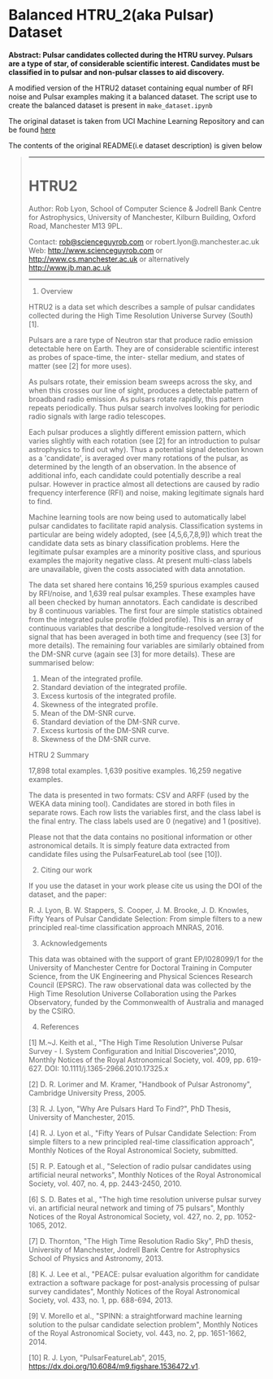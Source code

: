 # Balanced HTRU_2(aka Pulsar) Dataset

**Abstract: Pulsar candidates collected during the HTRU survey. Pulsars are a type of star, of considerable scientific interest. Candidates must be classified in to pulsar and non-pulsar classes to aid discovery.**

A modified version of the HTRU2 dataset containing equal number of RFI noise and Pulsar examples making it a balanced dataset. The script use to create the balanced dataset is present in `make_dataset.ipynb`

The original dataset is taken from UCI Machine Learning Repository and can be found [here](https://archive.ics.uci.edu/ml/datasets/HTRU2)

The contents of the original README(i.e dataset description) is given below

> ******************************************************************************************
> 
> # HTRU2
> 
> Author: Rob Lyon, School of Computer Science & Jodrell Bank Centre for Astrophysics,
> 		University of Manchester, Kilburn Building, Oxford Road, Manchester M13 9PL.
> 
> Contact:	rob@scienceguyrob.com or robert.lyon@.manchester.ac.uk
> Web:		http://www.scienceguyrob.com or http://www.cs.manchester.ac.uk
> 			or alternatively http://www.jb.man.ac.uk
> ******************************************************************************************
> 
> 1. Overview
> 
> 	HTRU2 is a data set which describes a sample of pulsar candidates collected during the
> 	High Time Resolution Universe Survey (South) [1]. 
> 	
> 	Pulsars are a rare type of Neutron star that produce radio emission detectable here on
> 	Earth. They are of considerable scientific interest as probes of space-time, the inter-
> 	stellar medium, and states of matter (see [2] for more uses). 
> 	
> 	As pulsars rotate, their emission beam sweeps across the sky, and when this crosses
> 	our line of sight, produces a detectable pattern of broadband radio emission. As pulsars
> 	rotate rapidly, this pattern repeats periodically. Thus pulsar search involves looking
> 	for periodic radio signals with large radio telescopes.
> 	
> 	Each pulsar produces a slightly different emission pattern, which varies slightly with each
> 	rotation (see [2] for an introduction to pulsar astrophysics to find out why). Thus a 
> 	potential signal detection known as a 'candidate', is averaged over many rotations of the
> 	pulsar, as determined by the length of an observation. In the absence of additional info,
> 	each candidate could potentially describe a real pulsar. However in practice almost all
> 	detections are caused by radio frequency interference (RFI) and noise, making legitimate
> 	signals hard to find.
> 	
> 	Machine learning tools are now being used to automatically label pulsar candidates to
> 	facilitate rapid analysis. Classification systems in particular are being widely adopted,
> 	(see [4,5,6,7,8,9]) which treat the candidate data sets  as binary classification problems.
> 	Here the legitimate pulsar examples are a minority positive class, and spurious examples
> 	the majority negative class. At present multi-class labels are unavailable, given the
> 	costs associated with data annotation.
> 	
> 	The data set shared here contains 16,259 spurious examples caused by RFI/noise, and 1,639
> 	real pulsar examples. These examples have all been checked by human annotators. Each
> 	candidate is described by 8 continuous variables. The first four are simple statistics
> 	obtained from the integrated pulse profile (folded profile). This is an array of continuous
> 	variables that describe a longitude-resolved version of the signal that has been averaged
> 	in both time and frequency (see [3] for more details). The remaining four variables are
> 	similarly obtained from the DM-SNR curve (again see [3] for more details). These are 
> 	summarised below:
> 	
> 	1. Mean of the integrated profile.
> 	2. Standard deviation of the integrated profile.
> 	3. Excess kurtosis of the integrated profile.
> 	4. Skewness of the integrated profile.
> 	5. Mean of the DM-SNR curve.
> 	6. Standard deviation of the DM-SNR curve.
> 	7. Excess kurtosis of the DM-SNR curve.
> 	8. Skewness of the DM-SNR curve.
> 	
> 	HTRU 2 Summary
> 	
> 	17,898 total examples.
> 	1,639 positive examples.
> 	16,259 negative examples.
> 	
> 	
> 	The data is presented in two formats: CSV and ARFF (used by the WEKA data mining tool).
> 	Candidates are stored in both files in separate rows. Each row lists the variables first,
> 	and the class label is the final entry. The class labels used are 0 (negative) and 1 
> 	(positive).
> 	
> 	Please not that the data contains no positional information or other astronomical details. It is 
> 	simply feature data extracted from candidate files using the PulsarFeatureLab tool (see [10]).
> 
> 2. Citing our work	
> 	
> 	If you use the dataset in your work please cite us using the DOI of the dataset, and the paper:
> 	
> 	R. J. Lyon, B. W. Stappers, S. Cooper, J. M. Brooke, J. D. Knowles, Fifty Years of Pulsar
> 	Candidate Selection: From simple filters to a new principled real-time classification approach
> 	MNRAS, 2016.
> 	
> 3. Acknowledgements
> 
> 	This data was obtained with the support of grant EP/I028099/1 for the University of Manchester 
> 	Centre for Doctoral Training in Computer Science, from the UK Engineering and Physical Sciences
> 	Research Council (EPSRC). The raw observational data was collected by the High Time Resolution
> 	Universe Collaboration using the Parkes Observatory, funded by the Commonwealth of Australia and
> 	managed by the CSIRO.
> 	
> 4. References
> 
> 	[1] M.~J. Keith et al., "The High Time Resolution Universe Pulsar Survey - I. System Configuration 
> 	    and Initial Discoveries",2010, Monthly Notices of the Royal Astronomical Society, vol. 409,
> 	    pp. 619-627. DOI: 10.1111/j.1365-2966.2010.17325.x
> 	
> 	[2] D. R. Lorimer and M. Kramer, "Handbook of Pulsar Astronomy", Cambridge University Press, 2005.
> 	
> 	[3] R. J. Lyon, "Why Are Pulsars Hard To Find?", PhD Thesis, University of Manchester, 2015.
> 	
> 	[4] R. J. Lyon et al., "Fifty Years of Pulsar Candidate Selection: From simple filters to a new
> 		principled real-time classification approach", Monthly Notices of the Royal Astronomical Society,
> 		submitted.
> 		
> 	[5] R. P. Eatough et al., "Selection of radio pulsar candidates using artificial neural networks",
> 		Monthly Notices of the Royal Astronomical Society, vol. 407, no. 4, pp. 2443-2450, 2010.
> 		
> 	[6] S. D. Bates et al., "The high time resolution universe pulsar survey vi. an artificial neural
> 		network and timing of 75 pulsars", Monthly Notices of the Royal Astronomical Society, vol. 427,
> 		no. 2, pp. 1052-1065, 2012.
> 
> 	[7] D. Thornton, "The High Time Resolution Radio Sky", PhD thesis, University of Manchester,
> 		Jodrell Bank Centre for Astrophysics School of Physics and Astronomy, 2013.
> 		
> 	[8] K. J. Lee et al., "PEACE: pulsar evaluation algorithm for candidate extraction a software package
> 		for post-analysis processing of pulsar survey candidates", Monthly Notices of the Royal Astronomical
> 		Society, vol. 433, no. 1, pp. 688-694, 2013.
> 		
> 	[9] V. Morello et al., "SPINN: a straightforward machine learning solution to the pulsar candidate
> 		selection problem", Monthly Notices of the Royal Astronomical Society, vol. 443, no. 2,
> 		pp. 1651-1662, 2014.
> 		
> 	[10] R. J. Lyon, "PulsarFeatureLab", 2015, https://dx.doi.org/10.6084/m9.figshare.1536472.v1.
> 